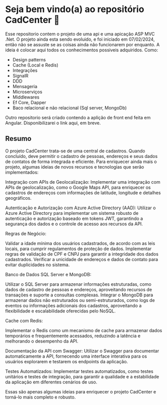 # Seja bem vindo(a) ao repositório CadCenter 👋

Esse repositorio contem o projeto de uma api e uma apicação ASP MVC .Net.
O projeto ainda esta sendo evoluido, e foi iniciado em 07/02/2024, então não se assuste se as coisas ainda não funcionarem por enquanto.
A ideia é colocar aqui todos os conhecimentos possiveis adquiridos.
Como:
 + Design patterns
 + Cache (Local e Redis)
 + Integrações
 + SignalR
 + DDD
 + Mensageria
 + Microserviços
 + Middlewares
 + Ef Core, Dapper
 + Baco relacional e não relacional (Sql server, MongoDb)
   
Outro repositorio será criado contendo a aplição de front end feita em Angular. Disponibilizarei o link aqui, em breve.

## Resumo

O projeto CadCenter trata-se de uma central de cadastros. Quando concluído, deve permitir o cadastro de pessoas, endereços e seus dados de contatos de forma integrada e eficiente. Para enriquecer ainda mais o projeto, algumas ideias de novos recursos e tecnologias que serão implementados:

Integração com APIs de Geolocalização: Implementar uma integração com APIs de geolocalização, como o Google Maps API, para enriquecer os cadastros de endereços com informações de latitude, longitude e detalhes geográficos.

Autenticação e Autorização com Azure Active Directory (AAD): Utilizar o Azure Active Directory para implementar um sistema robusto de autenticação e autorização baseado em tokens JWT, garantindo a segurança dos dados e o controle de acesso aos recursos da API.

Regras de Negócio:

Validar a idade mínima dos usuários cadastrados, de acordo com as leis locais, para cumprir regulamentos de proteção de dados.
Implementar regras de validação de CPF e CNPJ para garantir a integridade dos dados cadastrados.
Verificar a unicidade de endereços e dados de contato para evitar duplicidades no sistema.

Banco de Dados SQL Server e MongoDB:

Utilizar o SQL Server para armazenar informações estruturadas, como dados de cadastro de pessoas e endereços, aproveitando recursos de transações e suporte a consultas complexas.
Integrar o MongoDB para armazenar dados não estruturados ou semi-estruturados, como logs de eventos ou informações adicionais dos cadastros, aproveitando a flexibilidade e escalabilidade oferecidas pelo NoSQL.

Cache com Redis:

Implementar o Redis como um mecanismo de cache para armazenar dados temporários e frequentemente acessados, reduzindo a latência e melhorando o desempenho da API.

Documentação da API com Swagger: Utilizar o Swagger para documentar automaticamente a API, fornecendo uma interface interativa para os usuários explorarem e testarem os endpoints da aplicação.

Testes Automatizados: Implementar testes automatizados, como testes unitários e testes de integração, para garantir a qualidade e a estabilidade da aplicação em diferentes cenários de uso.

Essas são apenas algumas ideias para enriquecer o projeto CadCenter e torná-lo mais completo e robusto. 

